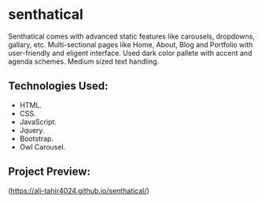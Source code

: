 # senthatical

Senthatical comes with advanced static features like carousels, dropdowns, gallary, etc. Multi-sectional pages like Home, About, Blog and Portfolio with user-friendly and eligent interface. Used dark color pallete with accent and agenda schemes. Medium sized text handling.

## Technologies Used:

* HTML.
* CSS.
* JavaScript.
* Jquery.
* Bootstrap.
* Owl Carousel.

## Project Preview:

(https://ali-tahir4024.github.io/senthatical/)
